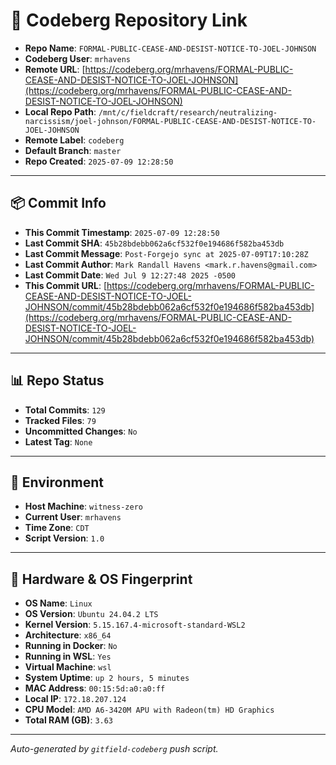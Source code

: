 # 🔗 Codeberg Repository Link

- **Repo Name**: `FORMAL-PUBLIC-CEASE-AND-DESIST-NOTICE-TO-JOEL-JOHNSON`
- **Codeberg User**: `mrhavens`
- **Remote URL**: [https://codeberg.org/mrhavens/FORMAL-PUBLIC-CEASE-AND-DESIST-NOTICE-TO-JOEL-JOHNSON](https://codeberg.org/mrhavens/FORMAL-PUBLIC-CEASE-AND-DESIST-NOTICE-TO-JOEL-JOHNSON)
- **Local Repo Path**: `/mnt/c/fieldcraft/research/neutralizing-narcissism/joel-johnson/FORMAL-PUBLIC-CEASE-AND-DESIST-NOTICE-TO-JOEL-JOHNSON`
- **Remote Label**: `codeberg`
- **Default Branch**: `master`
- **Repo Created**: `2025-07-09 12:28:50`

---

## 📦 Commit Info

- **This Commit Timestamp**: `2025-07-09 12:28:50`
- **Last Commit SHA**: `45b28bdebb062a6cf532f0e194686f582ba453db`
- **Last Commit Message**: `Post-Forgejo sync at 2025-07-09T17:10:28Z`
- **Last Commit Author**: `Mark Randall Havens <mark.r.havens@gmail.com>`
- **Last Commit Date**: `Wed Jul 9 12:27:48 2025 -0500`
- **This Commit URL**: [https://codeberg.org/mrhavens/FORMAL-PUBLIC-CEASE-AND-DESIST-NOTICE-TO-JOEL-JOHNSON/commit/45b28bdebb062a6cf532f0e194686f582ba453db](https://codeberg.org/mrhavens/FORMAL-PUBLIC-CEASE-AND-DESIST-NOTICE-TO-JOEL-JOHNSON/commit/45b28bdebb062a6cf532f0e194686f582ba453db)

---

## 📊 Repo Status

- **Total Commits**: `129`
- **Tracked Files**: `79`
- **Uncommitted Changes**: `No`
- **Latest Tag**: `None`

---

## 🧭 Environment

- **Host Machine**: `witness-zero`
- **Current User**: `mrhavens`
- **Time Zone**: `CDT`
- **Script Version**: `1.0`

---

## 🧬 Hardware & OS Fingerprint

- **OS Name**: `Linux`
- **OS Version**: `Ubuntu 24.04.2 LTS`
- **Kernel Version**: `5.15.167.4-microsoft-standard-WSL2`
- **Architecture**: `x86_64`
- **Running in Docker**: `No`
- **Running in WSL**: `Yes`
- **Virtual Machine**: `wsl`
- **System Uptime**: `up 2 hours, 5 minutes`
- **MAC Address**: `00:15:5d:a0:a0:ff`
- **Local IP**: `172.18.207.124`
- **CPU Model**: `AMD A6-3420M APU with Radeon(tm) HD Graphics`
- **Total RAM (GB)**: `3.63`

---

_Auto-generated by `gitfield-codeberg` push script._
